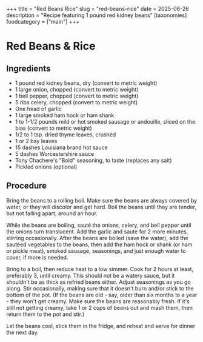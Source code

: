 ﻿+++
title = "Red Beans Rice"
slug = "red-beans-rice"
date = 2025-06-26
description = "Recipe featuring 1 pound red kidney beans"
[taxonomies]
  foodcategory = ["main"]
+++

# Red Beans & Rice

## Ingredients
* 1 pound red kidney beans, dry (convert to metric weight)
* 1 large onion, chopped (convert to metric weight)
* 1 bell pepper, chopped (convert to metric weight)
* 5 ribs celery, chopped (convert to metric weight)
* One head of garlic
* 1 large smoked ham hock or ham shank
* 1 to 1-1/2 pounds mild or hot smoked sausage or andouille, sliced on the bias  (convert to metric weight)
* 1/2 to 1 tsp. dried thyme leaves, crushed
* 1 or 2 bay leaves
* 15 dashes Louisiana brand hot sauce
* 5 dashes Worcestershire sauce
* Tony Chachere's "Bold" seasoning, to taste (replaces any salt)
* Pickled onions (optional)

## Procedure
Bring the beans to a rolling boil. Make sure the beans are always covered by water, or they will discolor and get hard. Boil the beans until they are tender, but not falling apart, around an hour.

While the beans are boiling, sauté the onions, celery, and bell pepper until the onions turn translucent. Add the garlic and saute for 2 more minutes, stirring occasionally. After the beans are boiled (save the water), add the sautéed vegetables to the beans, then add the ham hock or shank (or ham or pickle meat), smoked sausage, seasonings, and just enough water to cover, if more is needed.

Bring to a boil, then reduce heat to a low simmer. Cook for 2 hours at least, preferably 3, until creamy. This should not be a watery sauce, but it shouldn't be as thick as refried beans either. Adjust seasonings as you go along. Stir occasionally, making sure that it doesn't burn and/or stick to the bottom of the pot. (If the beans are old - say, older than six months to a year - they won't get creamy. Make sure the beans are reasonably fresh. If it's still not getting creamy, take 1 or 2 cups of beans out and mash them, then return them to the pot and stir.)

Let the beans cool, stick them in the fridge, and reheat and serve for dinner the next day.